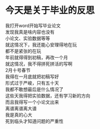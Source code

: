 # 今天是关于毕业的反思
我打开word开始写毕业论文  
发现我真是啥内容也没有  
小论文、实验数据等等  
就这情况下，我还能心安理得地在玩  
都不是紧张的在玩  
年前就得得到初稿，再改一个月  
就这情况，我不得拼死拼活的写啊  
2月十号春节  
我得在一月底就把初稿写好  
形式过于严峻，只有五十天  
我都不敢想最后是什么情况了  
这些天我得把实验数据，还有学习新的方向  
而且我得写一个小论文出来  
离谱离谱离大谱  
我是真的心大  
死到临头才知道问题的严重性  
